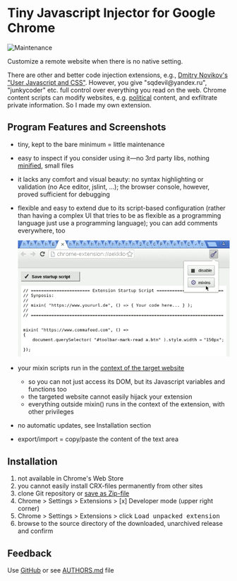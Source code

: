 # Tiny Javascript Injector for Google Chrome

![Maintenance](https://img.shields.io/maintenance/yes/2018.svg)

Customize a remote website when there is no native setting.

There are other and better code injection extensions, e.g.,
[Dmitry Novikov's "User Javascript and CSS"](https://chrome.google.com/webstore/detail/user-javascript-and-css/nbhcbdghjpllgmfilhnhkllmkecfmpld?hl=en-US).
However, you give "sqdevil<span></span>@yandex.ru", "junkycoder" etc. full control over everything you read on the web. 
Chrome content scripts can modify websites, e.g. [political](https://chrome.google.com/webstore/search/politics%20OR%20political%20OR%20activist%20OR%20activisim?hl=en&_category=extensions) content, and exfiltrate private information. So I made my own extension.


## Program Features and Screenshots

- tiny, kept to the bare minimum = little maintenance
- easy to inspect if you consider using it—no 3rd party libs, nothing [minified](https://en.wikipedia.org/wiki/Minification_(programming)), small files
- it lacks any comfort and visual beauty: no syntax highlighting or validation (no Ace editor, jslint, ...); the browser console, however, proved sufficient for debugging
- flexible and easy to extend due to its script-based configuration (rather than having a complex UI that tries to be as flexible as a programming language just use a programming language); you can add comments everywhere, too

  ![Screenshot](image/screenshot-20180525.png)
  
- your mixin scripts run in the [context of the target website](https://developer.chrome.com/extensions/content_scripts#isolated_world)
  - so you can not just access its DOM, but its Javascript variables and functions too
  - the targeted website cannot easily hijack your extension
  - everything outside mixin() runs in the context of the extension, with other privileges
- no automatic updates, see Installation section
- export/import = copy/paste the content of the text area


## Installation

1. not available in Chrome's Web Store
2. you cannot easily install CRX-files permanently from other sites
3. clone Git repository or [save as Zip-file](https://github.com/andre-st/chrome-injectjs/archive/master.zip)
4. Chrome > Settings > Extensions > [x] Developer mode (upper right corner)
5. Chrome > Settings > Extensions > click <kbd>Load unpacked extension</kbd> 
6. browse to the source directory of the downloaded, unarchived release and confirm


## Feedback

Use [GitHub](https://github.com/andre-st/chrome-injectjs/issues) or see [AUTHORS.md](AUTHORS.md) file
